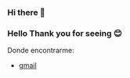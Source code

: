 ### Hi there 👋
### Hello Thank you for seeing 😊
Donde encontrarme:
- [gmail](tani.02g@gmail.com "tani.02g@gmail.com")
<!--**TaniaGuadalupeLopezMendoza12/TaniaGuadalupeLopezMendoza12** is a ✨ _special_ ✨ repository because its `README.md` (this file) appears on your GitHub profile.***

